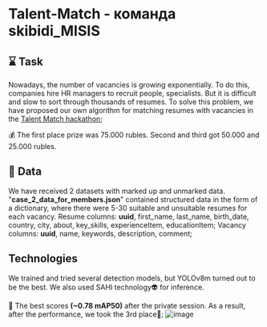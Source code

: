 # Talent-Match - команда skibidi_MISIS
## ⌛ Task
Nowadays, the number of vacancies is growing exponentially. To do this, companies hire HR managers to recruit people, specialists. But it is difficult and slow to sort through thousands of resumes. To solve this problem, we have proposed our own algorithm for matching resumes with vacancies in the [Talent Match hackathon](https://ml-talentmatch.ru/);

💰 The first place prize was 75.000 rubles. Second and third got 50.000 and 25.000 rubles.


## 💾 Data
We have received 2 datasets with marked up and unmarked data. "__case_2_data_for_members.json__" contained structured data in the form of a dictionary, where there were 5-30 suitable and unsuitable resumes for each vacancy. 
Resume columns: __uuid__, first_name, last_name, birth_date, country, city, about, key_skills, experienceItem, educationItem;
Vacancy columns: __uuid__, name, keywords, description, comment;


## Technologies 

We trained and tried several detection models, but YOLOv8m turned out to be the best. We also used SAHI technology👽 for inference.

🎯 The best scores **(~0.78 mAP50)** after the private session. As a result, after the performance, we took the 3rd place🥉;
![image](https://github.com/timur612/insulator_defect_detection/assets/86769332/a19e8d5d-2b9b-4449-93c5-ae30b6a82d7a)
